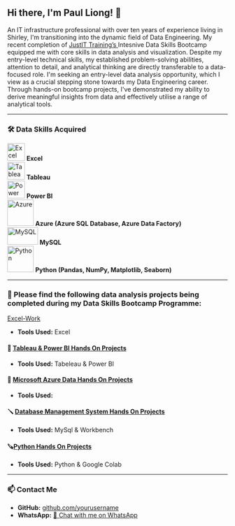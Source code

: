 ## Hi there, I'm Paul Liong! 🙂

<!--- <img src="https://github.com/user-attachments/assets/139b5542-b53e-4331-b8bb-50409b5aa51e" alt="Welcome GIF" width="200" height="200"/> --->


An IT infrastructure professional with over ten years of experience living in Shirley, I'm transitioning into the dynamic field of Data Engineering. My recent completion of [JustIT Training’s ](https://www.justit.co.uk/)Intesnive Data Skills Bootcamp equipped me with core skills in data analysis and visualization. Despite my entry-level technical skills, my established problem-solving abilities, attention to detail, and analytical thinking are directly transferable to a data-focused role. I'm seeking an entry-level data analysis opportunity, which I view as a crucial stepping stone towards my Data Engineering career. Through hands-on bootcamp projects, I've demonstrated my ability to derive meaningful insights from data and effectively utilise a range of analytical tools.

---

### 🛠 Data Skills Acquired

<p align="left">
  <img src="https://www.logo.wine/a/logo/Microsoft_Excel/Microsoft_Excel-Logo.wine.svg" alt="Excel" width="40" height="40"/> <b>Excel</b>
  <br>
  <img src="https://cdn.worldvectorlogo.com/logos/tableau-software.svg" alt="Tableau" width="40" height="40"/> <b>Tableau</b>
  <br>
  <img src="https://cdn-dynmedia-1.microsoft.com/is/image/microsoftcorp/Hero_BPI_icon1?resMode=sharp2&op_usm=1.5,0.65,15,0&wid=96&hei=96&qlt=100&fmt=png-alpha&fit=constrain" alt="Power BI" width="40" height="40"/> <b>Power BI</b>
  <br>
  <img src="https://upload.wikimedia.org/wikipedia/commons/a/a8/Microsoft_Azure_Logo.svg" alt="Azure" width="60" height="60"/> <b>Azure (Azure SQL Database, Azure Data Factory)</b>
  <br>
  <img src="https://upload.wikimedia.org/wikipedia/commons/0/0a/MySQL_textlogo.svg" alt="MySQL" width="70" height="40"/> <b>MySQL</b>
  <br>
  <img src="https://upload.wikimedia.org/wikipedia/commons/c/c3/Python-logo-notext.svg" alt="Python" width="60" height="60"/> <b>Python (Pandas, NumPy, Matplotlib, Seaborn)</b>
</p>

---

### 🚀 Please find the following data analysis projects being completed during my Data Skills Bootcamp Programme:

<!--- #### 📊 [Excel Hands On Projects](https://paulliong-portfolio.github.io/Excel_Hands-on_Project/) --->

[Excel-Work](https://github.com/PaulLiong-Portfolio/Excel-Work/)

- **Tools Used:** Excel

#### 📌 [Tableau & Power BI Hands On Projects](https://paulliong-portfolio.github.io/Tableau-PowerBI_Hands-on_Project)
- **Tools Used:** Tabeleau & Power BI

#### 🔨 [Microsoft Azure Data Hands On Projects](https://paulliong-portfolio.github.io/Microsoft_Azure_Data_Hands-on_Project/)
- **Tools Used:**

#### 🪛 [Database Management System Hands On Projects](https://paulliong-portfolio.github.io/Database_Management_System_Hands-on_Project/)
- **Tools Used:** MySql & Workbench

####  🪚[Python  Hands On Projects](https://paulliong-portfolio.github.io/Python_Hands-on_Project/)
- **Tools Used:** Python & Google Colab
  
---

### 📫 Contact Me

- **GitHub:** [github.com/yourusername](https://github.com/yourusername)
- **WhatsApp:** [📱 Chat with me on WhatsApp](https://wa.me/YOUR_PHONE_NUMBER)

